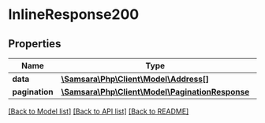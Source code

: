 # InlineResponse200

## Properties
Name | Type | Description | Notes
------------ | ------------- | ------------- | -------------
**data** | [**\Samsara\Php\Client\Model\Address[]**](Address.md) |  | [optional] 
**pagination** | [**\Samsara\Php\Client\Model\PaginationResponse**](PaginationResponse.md) |  | [optional] 

[[Back to Model list]](../../README.md#documentation-for-models) [[Back to API list]](../../README.md#documentation-for-api-endpoints) [[Back to README]](../../README.md)

